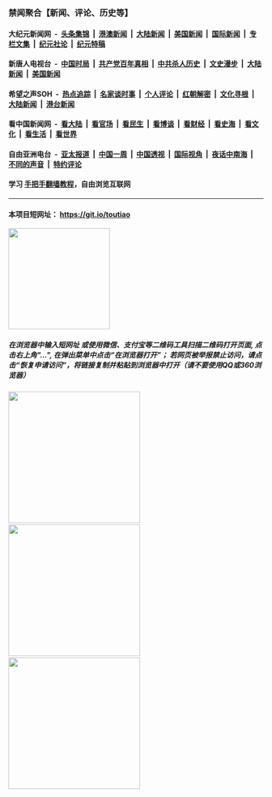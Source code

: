 ### 禁闻聚合【新闻、评论、历史等】

#### 大纪元新闻网 &nbsp;-&nbsp; [头条集锦](indexes/E头条集锦.md?t=02090355) &nbsp;|&nbsp; [港澳新闻](indexes/E港澳新闻.md?t=02090355)  &nbsp;|&nbsp; [大陆新闻](indexes/E大陆新闻.md?t=02090355) &nbsp;|&nbsp; [美国新闻](indexes/E美国新闻.md?t=02090355) &nbsp;|&nbsp; [国际新闻](indexes/E国际新闻.md?t=02090355) &nbsp;|&nbsp; [专栏文集](indexes/E专栏文集.md?t=02090355) &nbsp;|&nbsp; [纪元社论](indexes/E纪元社论.md?t=02090355) &nbsp;|&nbsp; [纪元特稿](indexes/E纪元特稿.md?t=02090355) 

#### 新唐人电视台 &nbsp;-&nbsp; [中国时局](indexes/N中国时局.md?t=02090355) &nbsp;|&nbsp; [共产党百年真相](indexes/N共产党百年真相.md?t=02090355) &nbsp;|&nbsp; [中共杀人历史](indexes/N中共杀人历史.md?t=02090355) &nbsp;|&nbsp; [文史漫步](indexes/N文史漫步.md?t=02090355) &nbsp;|&nbsp; [大陆新闻](indexes/N大陆新闻.md?t=02090355) &nbsp;|&nbsp; [美国新闻](indexes/N美国新闻.md?t=02090355)

#### 希望之声SOH &nbsp;-&nbsp; [热点追踪](indexes/H热点追踪.md?t=02090355) &nbsp;|&nbsp; [名家谈时事](indexes/H名家谈时事.md?t=02090355) &nbsp;|&nbsp; [个人评论](indexes/H个人评论.md?t=02090355)  &nbsp;|&nbsp; [红朝解密](indexes/H红朝解密.md?t=02090355) &nbsp;|&nbsp; [文化寻根](indexes/H文化寻根.md?t=02090355) &nbsp;|&nbsp; [大陆新闻](indexes/H大陆新闻.md?t=02090355) &nbsp;|&nbsp; [港台新闻](indexes/H港台新闻.md?t=02090355)

#### 看中国新闻网 &nbsp;-&nbsp; [看大陆](indexes/S看大陆.md?t=02090355) &nbsp;|&nbsp; [看官场](indexes/S看官场.md?t=02090355) &nbsp;|&nbsp; [看民生](indexes/S看民生.md?t=02090355)  &nbsp;|&nbsp; [看博谈](indexes/S看博谈.md?t=02090355) &nbsp;|&nbsp; [看财经](indexes/S看财经.md?t=02090355) &nbsp;|&nbsp; [看史海](indexes/S看史海.md?t=02090355) &nbsp;|&nbsp; [看文化](indexes/S看文化.md?t=02090355) &nbsp;|&nbsp; [看生活](indexes/S看生活.md?t=02090355) &nbsp;|&nbsp; [看世界](indexes/S看世界.md?t=02090355)

#### 自由亚洲电台 &nbsp;-&nbsp; [亚太报道](indexes/R亚太报道.md?t=02090355) &nbsp;|&nbsp; [中国一周](indexes/R中国一周.md?t=02090355) &nbsp;|&nbsp; [中国透视](indexes/R中国透视.md?t=02090355)  &nbsp;|&nbsp; [国际视角](indexes/R国际视角.md?t=02090355) &nbsp;|&nbsp; [夜话中南海](indexes/R夜话中南海.md?t=02090355) &nbsp;|&nbsp; [不同的声音](indexes/R不同的声音.md?t=02090355) &nbsp;|&nbsp; [特约评论](indexes/R特约评论.md?t=02090355)

#### 学习 [手把手翻墙教程](https://github.com/gfw-breaker/guides/wiki)，自由浏览互联网

----

#### 本项目短网址： https://git.io/toutiao
<img src="https://raw.githubusercontent.com/gfw-breaker/banned-news/master/scripts/img/qr.png" width="200px"/>  

##### 在浏览器中输入短网址 或使用微信、支付宝等二维码工具扫描二维码打开页面, 点击右上角"...", 在弹出菜单中点击“在浏览器打开”； 若网页被举报禁止访问，请点击“恢复申请访问”，将链接复制并粘贴到浏览器中打开（请不要使用QQ或360浏览器）

<img src="https://raw.githubusercontent.com/gfw-breaker/banned-news/master/scripts/img/1.png" width="260px"/> &nbsp; <img src="https://raw.githubusercontent.com/gfw-breaker/banned-news/master/scripts/img/2.png" width="260px"/> &nbsp; <img src="https://raw.githubusercontent.com/gfw-breaker/banned-news/master/scripts/img/3.png" width="260px"/>
